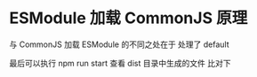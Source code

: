 # ESModule 加载 CommonJS 原理

与 CommonJS 加载 ESModule 的不同之处在于 处理了 default

最后可以执行 npm run start 查看 dist 目录中生成的文件 比对下